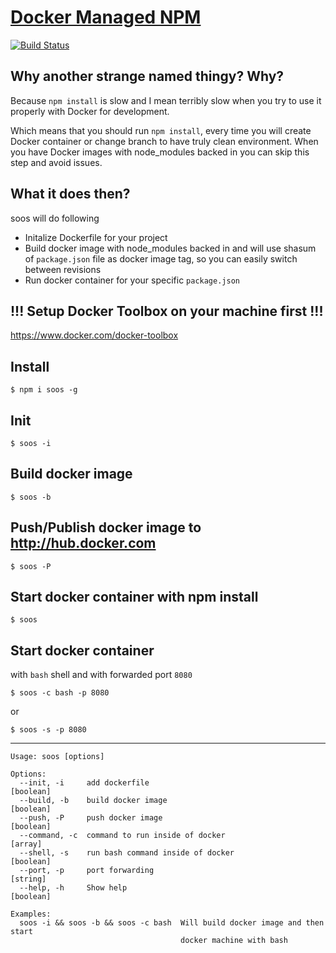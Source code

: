 [Docker Managed NPM](https://www.youtube.com/watch?v=XiuRv8RgaFk)
==================

[![Build Status](https://travis-ci.org/ngParty/soos.svg?branch=master)](https://travis-ci.org/ngParty/soos)

## Why another strange named thingy? Why?

Because `npm install` is slow and I mean terribly slow when you try to use it properly with Docker for development.

Which means that you should run `npm install`, every time you will create Docker container or change branch to have truly clean environment. When you have Docker images with node_modules backed in you can skip this step and avoid  issues.

## What it does then?

soos will do following

- Initalize Dockerfile for your project
- Build docker image with node_modules backed in and will use shasum of `package.json` file as docker image tag, so you can easily switch between revisions
- Run docker container for your specific `package.json`

## !!! Setup Docker Toolbox on your machine first !!!

https://www.docker.com/docker-toolbox

## Install

`$ npm i soos -g`

## Init

`$ soos -i`

## Build docker image

`$ soos -b`

## Push/Publish docker image to http://hub.docker.com

`$ soos -P`

## Start docker container with npm install

`$ soos`

## Start docker container

with `bash` shell and with forwarded port `8080`

`$ soos -c bash -p 8080`

or

`$ soos -s -p 8080`

---

```
Usage: soos [options]

Options:
  --init, -i     add dockerfile                                        [boolean]
  --build, -b    build docker image                                    [boolean]
  --push, -P     push docker image                                     [boolean]
  --command, -c  command to run inside of docker                         [array]
  --shell, -s    run bash command inside of docker                     [boolean]
  --port, -p     port forwarding                                        [string]
  --help, -h     Show help                                             [boolean]

Examples:
  soos -i && soos -b && soos -c bash  Will build docker image and then start
                                      docker machine with bash
```
